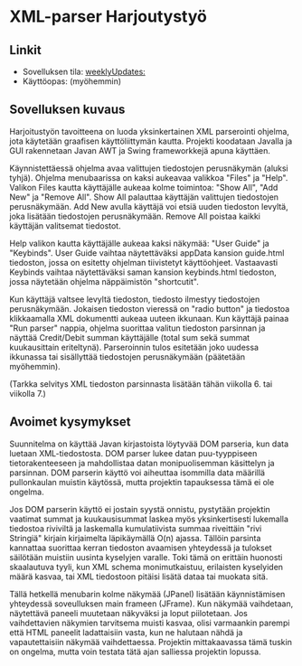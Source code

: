 # XML-parser Harjoutystyö

## Linkit

* Sovelluksen tila: [weeklyUpdates:](https://github.com/Zessi19/XML-parser/tree/main/documentation/weeklyUpdates.md)
* Käyttöopas: (myöhemmin)

## Sovelluksen kuvaus

Harjoitustyön tavoitteena on luoda yksinkertainen XML parserointi ohjelma, jota käytetään graafisen käyttöliittymän kautta. Projekti koodataan Javalla ja GUI rakennetaan Javan AWT ja Swing frameworkkejä apuna käyttäen.

Käynnistettäessä ohjelma avaa valittujen tiedostojen perusnäkymän (aluksi tyhjä). Ohjelma menubaarissa on kaksi aukeavaa valikkoa "Files" ja "Help". Valikon Files kautta käyttäjälle aukeaa kolme toimintoa: "Show All", "Add New" ja "Remove All". Show All palauttaa käyttäjän valittujen tiedostojen perusnäkymään. Add New avulla käyttäjä voi etsiä uuden tiedoston levyltä, joka lisätään tiedostojen perusnäkymään. Remove All poistaa kaikki käyttäjän valitsemat tiedostot.

Help valikon kautta käyttäjälle aukeaa kaksi näkymää: "User Guide" ja "Keybinds". User Guide vaihtaa näytettäväksi appData kansion guide.html tiedoston, jossa on esitetty ohjelman tiivistetyt käyttöohjeet. Vastaavasti Keybinds vaihtaa näytettäväksi saman kansion keybinds.html tiedoston, jossa näytetään ohjelma näppäimistön "shortcutit".

Kun käyttäjä valtsee levyltä tiedoston, tiedosto ilmestyy tiedostojen perusnäkymään. Jokaisen tiedoston vieressä on "radio button" ja tiedostoa klikkaamalla XML dokumentti aukeaa uuteen ikkunaan. Kun käyttäjä painaa "Run parser" nappia, ohjelma suorittaa valitun tiedoston parsinnan ja näyttää Credit/Debit summan käyttäjälle (total sum sekä summat kuukausittain eriteltynä). Parseroinnin tulos esitetään joko uudessa ikkunassa tai sisällyttää tiedostojen perusnäkymään (päätetään myöhemmin).

(Tarkka selvitys XML tiedoston parsinnasta lisätään tähän viikolla 6. tai viikolla 7.)

## Avoimet kysymykset

Suunnitelma on käyttää Javan kirjastoista löytyvää DOM parseria, kun data luetaan XML-tiedostosta. DOM parser lukee datan puu-tyyppiseen tietorakenteeseen ja mahdollistaa datan monipuolisemman käsittelyn ja parsinnan. DOM parserin käyttö voi aiheuttaa isommilla data määrillä pullonkaulan muistin käytössä, mutta projektin tapauksessa tämä ei ole ongelma. 

Jos DOM parserin käyttö ei jostain syystä onnistu, pystytään projektin vaatimat summat ja kuukausisummat laskea myös yksinkertisesti lukemalla tiedostoa riviviltä ja laskemalla kumulatiivista summaa riveittäin "rivi Stringiä" kirjain kirjaimelta läpikäymällä O(n) ajassa. Tällöin parsinta kannattaa suorittaa kerran tiedoston avaamisen yhteydessä ja tulokset säilötään muistiin uusinta kyselyjen varalle. Toki tämä on erittäin huonosti skaalautuva tyyli, kun XML schema monimutkaistuu, erilaisten kyselyiden määrä kasvaa, tai XML tiedostoon pitäisi lisätä dataa tai muokata sitä.

Tällä hetkellä menubarin kolme näkymää (JPanel) lisätään käynnistämisen yhteydessä soveulluksen main frameen (JFrame). Kun näkymää vaihdetaan, näytettävä paneeli muutetaan näkyväksi ja loput piilotetaan. Jos vaihdettavien näkymien tarvitsema muisti kasvaa, olisi varmaankin parempi että HTML paneelit ladattaisiin vasta, kun ne halutaan nähdä ja vapautettaisiin näkymää vaihdettaessa. Projektin mittakaavassa tämä tuskin on ongelma, mutta voin testata tätä ajan salliessa projektin lopussa.

